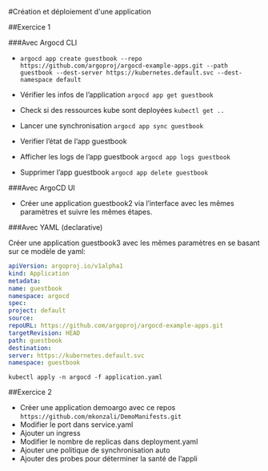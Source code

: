 #Création et déploiement d'une application

##Exercice 1

###Avec Argocd CLI

- `argocd app create guestbook --repo https://github.com/argoproj/argocd-example-apps.git --path guestbook --dest-server https://kubernetes.default.svc --dest-namespace default`

- Vérifier les infos de l’application `argocd app get guestbook`
- Check si des ressources kube sont deployées `kubectl get ..`
- Lancer une synchronisation `argocd app sync guestbook`
- Verifier l’état de l’app guestbook
- Afficher les logs de l’app guestbook `argocd app logs guestbook`
- Supprimer l’app guestbook `argocd app delete guestbook`

###Avec ArgoCD UI

- Créer une application guestbook2 via l’interface avec les mêmes paramètres et suivre les mêmes
étapes.

###Avec YAML (declarative)

Créer une application guestbook3 avec les mêmes paramètres en se basant sur ce modèle de yaml:
```yaml
apiVersion: argoproj.io/v1alpha1
kind: Application
metadata:
name: guestbook
namespace: argocd
spec:
project: default
source:
repoURL: https://github.com/argoproj/argocd-example-apps.git
targetRevision: HEAD
path: guestbook
destination:
server: https://kubernetes.default.svc
namespace: guestbook
```

`kubectl apply -n argocd -f application.yaml`


##Exercice 2

- Créer une application demoargo avec ce repos `https://github.com/mkonzali/DemoManifests.git`
- Modifier le port dans service.yaml
- Ajouter un ingress
- Modifier le nombre de replicas dans deployment.yaml
- Ajouter une politique de synchronisation auto
- Ajouter des probes pour déterminer la santé de l’appli